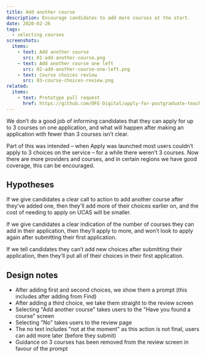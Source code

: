 ```yaml
---
title: Add another course
description: Encourage candidates to add more courses at the start.
date: 2020-02-26
tags:
  - selecting courses
screenshots:
  items:
    - text: Add another course
      src: 01-add-another-course.png
    - text: Add another course one left
      src: 02-add-another-course-one-left.png
    - text: Course choices review
      src: 03-course-choices-review.png
related:
  items:
    - text: Prototype pull request
      href: https://github.com/DFE-Digital/apply-for-postgraduate-teacher-training-prototype/pull/351
---
```


We don’t do a good job of informing candidates that they can apply for up to 3 courses on one application, and what will happen after making an application with fewer than 3 courses isn’t clear.

Part of this was intended – when Apply was launched most users couldn’t apply to 3 choices on the service – for a while there weren’t 3 courses. Now there are more providers and courses, and in certain regions we have good coverage, this can be encouraged.

## Hypotheses

If we give candidates a clear call to action to add another course after they’ve added one, then they'll add more of their choices earlier on, and the cost of needing to apply on UCAS will be smaller.

If we give candidates a clear indication of the number of courses they can add in their application, then they’ll apply to more, and won’t look to apply again after submitting their first application.

If we tell candidates they can’t add new choices after submitting their application, then they’ll put all of their choices in their first application.

## Design notes

* After adding first and second choices, we show them a prompt (this includes after adding from Find)
* After adding a third choice, we take them straight to the review screen
* Selecting "Add another course" takes users to the "Have you found a course" screen
* Selecting "No" takes users to the review page
* The no text includes "not at the moment" as this action is not final, users can add more later (before they submit)
* Guidance on 3 courses has been removed from the review screen in favour of the prompt
